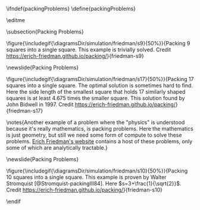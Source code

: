 \ifndef{packingProblems}
\define{packingProblems}

\editme

\subsection{Packing Problems}

\figure{\includegif{\diagramsDir/simulation/friedman/s9}{50%}}{Packing 9 squares into a single square. This example is trivially solved. Credit <https://erich-friedman.github.io/packing/>}{friedman-s9}

\newslide{Packing Problems}

\figure{\includegif{\diagramsDir/simulation/friedman/s17}{50%}}{Packing 17 squares into a single square. The optimal solution is sometimes hard to find. Here the side length of the smallest square that holds 17 similarly shaped squares is at least 4.675 times the smaller square. This solution found by John Bidwell in 1997. Credit <https://erich-friedman.github.io/packing/>}{friedman-s17}

\notes{Another example of a problem where the "physics" is understood because it's really mathematics, is packing problems. Here the mathematics is just geometry, but still we need some form of compute to solve these problems. [Erich Friedman's website](https://erich-friedman.github.io/packing/) contains a host of these problems, only some of which are analytically tractable.}

\newslide{Packing Problems}

\figure{\includegif{\diagramsDir/simulation/friedman/s10}{50%}}{Packing 10 squares into a single square. This example is proven by Walter Stromquist [@Stromquist-packingIII84]. Here $s=3+\frac{1}{\sqrt{2}}$. Credit <https://erich-friedman.github.io/packing/>}{friedman-s10}



\endif

